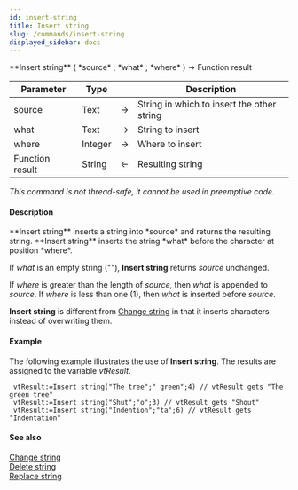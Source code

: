 ```yaml
---
id: insert-string
title: Insert string
slug: /commands/insert-string
displayed_sidebar: docs
---
```


<!--REF #_command_.Insert string.Syntax-->**Insert string** ( *source* ; *what* ; *where* ) -> Function result<!-- END REF-->
<!--REF #_command_.Insert string.Params-->
| Parameter | Type |  | Description |
| --- | --- | --- | --- |
| source | Text | &#8594;  | String in which to insert the other string |
| what | Text | &#8594;  | String to insert |
| where | Integer | &#8594;  | Where to insert |
| Function result | String | &#8592; | Resulting string |

<!-- END REF-->

*This command is not thread-safe, it cannot be used in preemptive code.*


#### Description 

<!--REF #_command_.Insert string.Summary-->**Insert string** inserts a string into *source* and returns the resulting string.<!-- END REF--> **Insert string** inserts the string *what* before the character at position *where*.

If *what* is an empty string (""), **Insert string** returns *source* unchanged.

If *where* is greater than the length of *source*, then *what* is appended to *source*. If *where* is less than one (1), then *what* is inserted before *source*.

**Insert string** is different from [Change string](change-string.md) in that it inserts characters instead of overwriting them.

#### Example 

The following example illustrates the use of **Insert string**. The results are assigned to the variable *vtResult*.

```4d
 vtResult:=Insert string("The tree";" green";4) // vtResult gets "The green tree"
 vtResult:=Insert string("Shut";"o";3) // vtResult gets "Shout"
 vtResult:=Insert string("Indention";"ta";6) // vtResult gets "Indentation"
```

#### See also 

[Change string](change-string.md)  
[Delete string](delete-string.md)  
[Replace string](replace-string.md)  